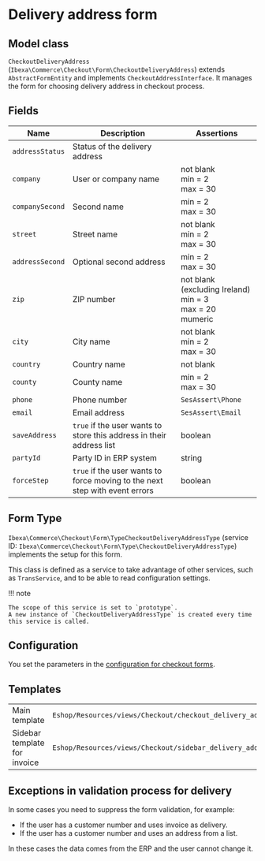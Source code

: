 # Delivery address form

## Model class

`CheckoutDeliveryAddress` (`Ibexa\Commerce\Checkout\Form\CheckoutDeliveryAddress`)
extends `AbstractFormEntity` and implements `CheckoutAddressInterface`.
It manages the form for choosing delivery address in checkout process.

## Fields

|Name|Description|Assertions|
|--- |--- |--- |
|`addressStatus`|Status of the delivery address||
|`company`|User or company name|not blank</br>min = 2</br>max = 30|
|`companySecond`|Second name|min = 2</br>max = 30|
|`street`|Street name|not blank</br>min = 2</br>max = 30|
|`addressSecond`|Optional second address|min = 2</br>max = 30|
|`zip`|ZIP number|not blank (excluding Ireland)</br>min = 3</br>max = 20</br>mumeric|
|`city`|City name|not blank</br>min = 2</br>max = 30|
|`country`|Country name|not blank|
|`county`|County name|min = 2</br>max = 30|
|`phone`|Phone number|`SesAssert\Phone`|
|`email`|Email address|`SesAssert\Email`|
|`saveAddress`|`true` if the user wants to store this address in their address list|boolean|
|`partyId`|Party ID in ERP system|string|
|`forceStep`|`true` if the user wants to force moving to the next step with event errors|boolean|

## Form Type

`Ibexa\Commerce\Checkout\Form\TypeCheckoutDeliveryAddressType`
(service ID: `Ibexa\Commerce\Checkout\Form\Type\CheckoutDeliveryAddressType`)
implements the setup for this form.

This class is defined as a service to take advantage of other services, such as `TransService`,
and to be able to read configuration settings.

!!! note

    The scope of this service is set to `prototype`.
    A new instance of `CheckoutDeliveryAddressType` is created every time this service is called.

## Configuration

You set the parameters in the [configuration for checkout forms](configuration_for_checkout_forms.md).

## Templates

|                              |        |
| ---------------------------- | ------ |
| Main template                | `Eshop/Resources/views/Checkout/checkout_delivery_address.html.twig` |
| Sidebar template for invoice | `Eshop/Resources/views/Checkout/sidebar_delivery_address.html.twig`  |

## Exceptions in validation process for delivery

In some cases you need to suppress the form validation, for example:

- If the user has a customer number and uses invoice as delivery.
- If the user has a customer number and uses an address from a list.

In these cases the data comes from the ERP and the user cannot change it.
